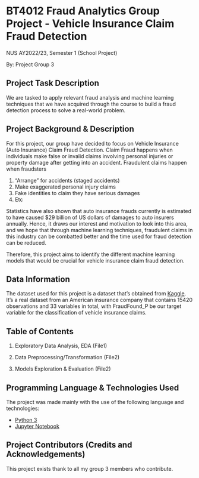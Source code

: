 # BT4012 Fraud Analytics Group Project - Vehicle Insurance Claim Fraud Detection

 NUS AY2022/23, Semester 1 (School Project)

 By: Project Group 3 

## Project Task Description
We are tasked to apply relevant fraud analysis and machine learning techniques that we have acquired through the course to build a fraud detection process to solve a real-world problem. 


## Project Background & Description
For this project, our group have decided to focus on Vehicle Insurance (Auto Insurance) Claim Fraud Detection. Claim Fraud happens when individuals make false or invalid claims involving personal injuries or property damage after getting into an accident. Fraudulent claims happen when fraudsters 
1. “Arrange” for accidents (staged accidents)
2. Make exaggerated personal injury claims
3. Fake identities to claim they have serious damages 
4. Etc

Statistics have also shown that auto insurance frauds currently is estimated to have caused $29 billion of US dollars of damages to auto insurers annually. Hence, it draws our interest and motivation to look into this area, and we hope that through machine learning techniques, fraudulent claims in this industry can be combatted better and the time used for fraud detection can be reduced. 

Therefore, this project aims to identify the different machine learning models that would be crucial for vehicle insurance claim fraud detection. 


## Data Information
The dataset used for this project is a dataset that’s obtained from [Kaggle](https://www.kaggle.com/datasets/shivamb/vehicle-claim-fraud-detection). It’s a real dataset from an American insurance company that contains 15420 observations and 33 variables in total, with FraudFound_P be our target variable for the classification of vehicle insurance claims. 


## Table of Contents
1. Exploratory Data Analysis, EDA (File1)

2. Data Preprocessing/Transformation (File2)

3. Models Exploration & Evaluation (File2)


## Programming Language & Technologies Used
The project was made mainly with the use of the following language and technologies:
- [Python 3](https://www.python.org/downloads/)
- [Jupyter Notebook](https://test-jupyter.readthedocs.io/en/latest/install.html)


## Project Contributors (Credits and Acknowledgements)
This project exists thank to all my group 3 members who contribute.
